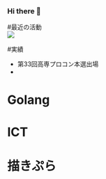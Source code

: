 ### Hi there 👋

#最近の活動<br>
<a href="https://github.com/anuraghazra/github-readme-stats">
  <img align="left" src="https://github-readme-stats.vercel.app/api?username=yuha-yuha&show_icons=true&count_private=ture&theme=midnight-purple" />
</a>
<br>

#実績
- 第33回高専プロコン本選出場
- <br>

<!--
**yuha-yuha/yuha-yuha** is a ✨ _special_ ✨ repository because its `README.md` (this file) appears on your GitHub profile.

Here are some ideas to get you started:

- 🔭 I’m currently working on ...
- 🌱 I’m currently learning ...
- 👯 I’m looking to collaborate on ...
- 🤔 I’m looking for help with ...
- 💬 Ask me about ...
- 📫 How to reach me: ...
- 😄 Pronouns: ...
- ⚡ Fun fact: ...
-->

# Golang
# ICT
# 描きぷら



